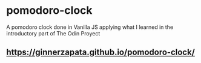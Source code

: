 # pomodoro-clock
A pomodoro clock done in Vanilla JS applying what I learned in the introductory part of The Odin Proyect

## https://ginnerzapata.github.io/pomodoro-clock/

